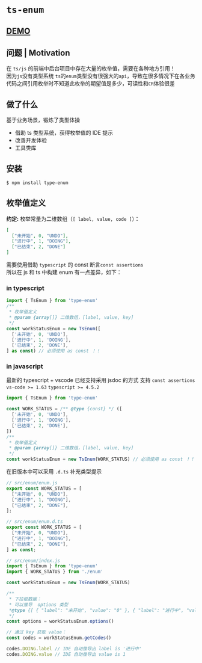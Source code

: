# `ts-enum`

## [DEMO](https://codesandbox.io/embed/priceless-https-vv6my?fontsize=14&hidenavigation=1&theme=dark)

## **问题 | Motivation**

在 `ts/js` 的前端中后台项目中存在大量的枚举值，需要在各种地方引用！  
因为`js`没有类型系统 `ts`的`enum`类型没有很强大的`api`，导致在很多情况下在各业务代码之间引用枚举时不知道此枚举的期望值是多少，可读性和`CR`体验很差

## 做了什么

基于业务场景，锻炼了类型体操

- 借助 ts 类型系统，获得枚举值的 IDE 提示
- 改善开发体验
- 工具类库

## 安装

```bash
$ npm install type-enum
```

## 枚举值定义

**约定:** 枚举常量为二维数组（`[ label, value, code ]`）：

```json
[
  ["未开始", 0, "UNDO"],
  ["进行中", 1, "DOING"],
  ["已结束", 2, "DONE"]
]
```

需要使用借助 `typescript` 的 const 断言`const assertions`  
所以在 js 和 ts 中构建 enum 有一点差异，如下：

### in typescript

```ts
import { TsEnum } from 'type-enum'
/**
 * 枚举值定义
 * @param {array[]} 二维数组，[label, value, key]
 */
const workStatusEnum = new TsEnum([
  ['未开始', 0, 'UNDO'],
  ['进行中', 1, 'DOING'],
  ['已结束', 2, 'DONE'],
] as const) // 必须使用 as const ！！
```

### in javascript

最新的 typescript + vscode 已经支持采用 jsdoc 的方式 支持 `const assertions`  
`vs-code >= 1.63`
`typescript >= 4.5.2`

```js
import { TsEnum } from 'type-enum'

const WORK_STATUS = /** @type {const} */ ([
  ['未开始', 0, 'UNDO'],
  ['进行中', 1, 'DOING'],
  ['已结束', 2, 'DONE'],
])
/**
 * 枚举值定义
 * @param {array[]} 二维数组，[label, value, key]
 */
const workStatusEnum = new TsEnum(WORK_STATUS) // 必须使用 as const ！！
```

在旧版本中可以采用 `.d.ts` 补充类型提示

```js
// src/enum/enum.js
export const WORK_STATUS = [
  ["未开始", 0, "UNDO"],
  ["进行中", 1, "DOING"],
  ["已结束", 2, "DONE"],
];

// src/enum/enum.d.ts
export const WORK_STATUS = [
  ["未开始", 0, "UNDO"],
  ["进行中", 1, "DOING"],
  ["已结束", 2, "DONE"],
] as const;

// src/enum/index.js
import { TsEnum } from 'type-enum'
import { WORK_STATUS } from './enum'

const workStatusEnum = new TsEnum(WORK_STATUS)
```

```ts
/**
 * 下拉框数据：
 * 可以推导  options 类型
 *@type {[ { "label": "未开始", "value": "0" }, { "label": "进行中", "value": "1" }, { "label": "已结束", "value": "2" } ]}
 */
const options = workStatusEnum.options()

// 通过 key 获取 value：
const codes = workStatusEnum.getCodes()

codes.DOING.label // IDE 自动推导出 label is '进行中'
codes.DOING.value // IDE 自动推导出 value is 1
```
